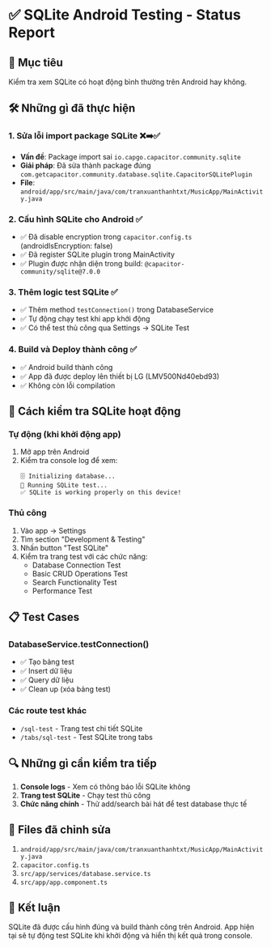 # ✅ SQLite Android Testing - Status Report

## 🎯 Mục tiêu
Kiểm tra xem SQLite có hoạt động bình thường trên Android hay không.

## 🛠️ Những gì đã thực hiện

### 1. Sửa lỗi import package SQLite ❌➡️✅
- **Vấn đề**: Package import sai `io.capgo.capacitor.community.sqlite`
- **Giải pháp**: Đã sửa thành package đúng `com.getcapacitor.community.database.sqlite.CapacitorSQLitePlugin`
- **File**: `android/app/src/main/java/com/tranxuanthanhtxt/MusicApp/MainActivity.java`

### 2. Cấu hình SQLite cho Android ✅
- ✅ Đã disable encryption trong `capacitor.config.ts` (androidIsEncryption: false)
- ✅ Đã register SQLite plugin trong MainActivity
- ✅ Plugin được nhận diện trong build: `@capacitor-community/sqlite@7.0.0`

### 3. Thêm logic test SQLite ✅
- ✅ Thêm method `testConnection()` trong DatabaseService
- ✅ Tự động chạy test khi app khởi động
- ✅ Có thể test thủ công qua Settings → SQLite Test

### 4. Build và Deploy thành công ✅
- ✅ Android build thành công
- ✅ App đã được deploy lên thiết bị LG (LMV500Nd40ebd93)
- ✅ Không còn lỗi compilation

## 🧪 Cách kiểm tra SQLite hoạt động

### Tự động (khi khởi động app)
1. Mở app trên Android
2. Kiểm tra console log để xem:
   ```
   🗄️ Initializing database...
   🧪 Running SQLite test...
   ✅ SQLite is working properly on this device!
   ```

### Thủ công
1. Vào app → Settings 
2. Tìm section "Development & Testing"
3. Nhấn button "Test SQLite"
4. Kiểm tra trang test với các chức năng:
   - Database Connection Test
   - Basic CRUD Operations Test  
   - Search Functionality Test
   - Performance Test

## 📋 Test Cases
### DatabaseService.testConnection()
- ✅ Tạo bảng test
- ✅ Insert dữ liệu 
- ✅ Query dữ liệu
- ✅ Clean up (xóa bảng test)

### Các route test khác
- `/sql-test` - Trang test chi tiết SQLite
- `/tabs/sql-test` - Test SQLite trong tabs

## 🔍 Những gì cần kiểm tra tiếp
1. **Console logs** - Xem có thông báo lỗi SQLite không
2. **Trang test SQLite** - Chạy test thủ công
3. **Chức năng chính** - Thử add/search bài hát để test database thực tế

## 📁 Files đã chỉnh sửa
1. `android/app/src/main/java/com/tranxuanthanhtxt/MusicApp/MainActivity.java`
2. `capacitor.config.ts`
3. `src/app/services/database.service.ts`
4. `src/app/app.component.ts`

## 🎉 Kết luận
SQLite đã được cấu hình đúng và build thành công trên Android. App hiện tại sẽ tự động test SQLite khi khởi động và hiển thị kết quả trong console.
